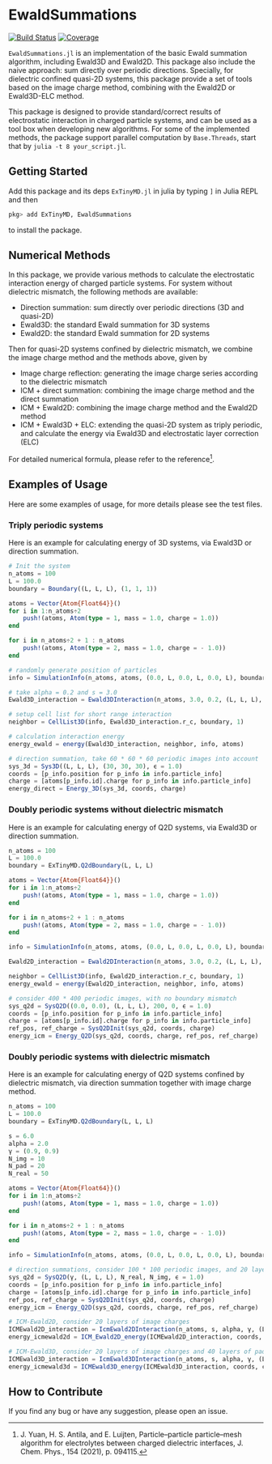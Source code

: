 # EwaldSummations

[![Build Status](https://github.com/HPMolSim/EwaldSummations.jl/actions/workflows/CI.yml/badge.svg?branch=main)](https://github.com/HPMolSim/EwaldSummations.jl/actions/workflows/CI.yml?query=branch%3Amain)
[![Coverage](https://codecov.io/gh/HPMolSim/EwaldSummations.jl/branch/main/graph/badge.svg)](https://codecov.io/gh/HPMolSim/EwaldSummations.jl)


`EwaldSummations.jl` is an implementation of the basic Ewald summation algorithm, including Ewald3D and Ewald2D. This package also include the naive approach: sum directly over periodic directions.
Specially, for dielectric confined quasi-2D systems, this package provide a set of tools based on the image charge method, combining with the Ewald2D or Ewald3D-ELC method.

This package is designed to provide standard/correct results of electrostatic interaction in charged particle systems, and can be used as a tool box when developing new algorithms.
For some of the implemented methods, the package support parallel computation by `Base.Threads`, start that by `julia -t 8 your_script.jl`.

## Getting Started

Add this package and its deps `ExTinyMD.jl` in julia by typing `]` in Julia REPL and then
```julia
pkg> add ExTinyMD, EwaldSummations
```
to install the package.

## Numerical Methods

In this package, we provide various methods to calculate the electrostatic interaction energy of charged particle systems. For system without dielectric mismatch, the following methods are available:
* Direction summation: sum directly over periodic directions (3D and quasi-2D)
* Ewald3D: the standard Ewald summation for 3D systems
* Ewald2D: the standard Ewald summation for 2D systems

Then for quasi-2D systems confined by dielectric mismatch, we combine the image charge method and the methods above, given by
* Image charge reflection: generating the image charge series according to the dielectric mismatch
* ICM + direct summation: combining the image charge method and the direct summation
* ICM + Ewald2D: combining the image charge method and the Ewald2D method
* ICM + Ewald3D + ELC: extending the quasi-2D system as triply periodic, and calculate the energy via Ewald3D and electrostatic layer correction (ELC)

For detailed numerical formula, please refer to the reference[^yuan].

## Examples of Usage

Here are some examples of usage, for more details please see the test files.

### Triply periodic systems

Here is an example for calculating energy of 3D systems, via Ewald3D or direction summation.

```julia
# Init the system
n_atoms = 100
L = 100.0
boundary = Boundary((L, L, L), (1, 1, 1))

atoms = Vector{Atom{Float64}}()
for i in 1:n_atoms÷2
    push!(atoms, Atom(type = 1, mass = 1.0, charge = 1.0))
end

for i in n_atoms÷2 + 1 : n_atoms
    push!(atoms, Atom(type = 2, mass = 1.0, charge = - 1.0))
end

# randomly generate position of particles
info = SimulationInfo(n_atoms, atoms, (0.0, L, 0.0, L, 0.0, L), boundary; min_r = 1.0, temp = 1.0)

# take alpha = 0.2 and s = 3.0
Ewald3D_interaction = Ewald3DInteraction(n_atoms, 3.0, 0.2, (L, L, L), ϵ = 1.0, ϵ_inf = 1.0)

# setup cell list for short range interaction
neighbor = CellList3D(info, Ewald3D_interaction.r_c, boundary, 1)

# calculation interaction energy
energy_ewald = energy(Ewald3D_interaction, neighbor, info, atoms)

# direction summation, take 60 * 60 * 60 periodic images into account
sys_3d = Sys3D((L, L, L), (30, 30, 30), ϵ = 1.0)
coords = [p_info.position for p_info in info.particle_info]
charge = [atoms[p_info.id].charge for p_info in info.particle_info]
energy_direct = Energy_3D(sys_3d, coords, charge)
```

### Doubly periodic systems without dielectric mismatch

Here is an example for calculating energy of Q2D systems, via Ewald3D or direction summation.

```julia
n_atoms = 100
L = 100.0
boundary = ExTinyMD.Q2dBoundary(L, L, L)

atoms = Vector{Atom{Float64}}()
for i in 1:n_atoms÷2
    push!(atoms, Atom(type = 1, mass = 1.0, charge = 1.0))
end

for i in n_atoms÷2 + 1 : n_atoms
    push!(atoms, Atom(type = 2, mass = 1.0, charge = - 1.0))
end

info = SimulationInfo(n_atoms, atoms, (0.0, L, 0.0, L, 0.0, L), boundary; min_r = 1.0, temp = 1.0)

Ewald2D_interaction = Ewald2DInteraction(n_atoms, 3.0, 0.2, (L, L, L), ϵ = 1.0)

neighbor = CellList3D(info, Ewald2D_interaction.r_c, boundary, 1)
energy_ewald = energy(Ewald2D_interaction, neighbor, info, atoms)

# consider 400 * 400 periodic images, with no boundary mismatch
sys_q2d = SysQ2D((0.0, 0.0), (L, L, L), 200, 0, ϵ = 1.0)
coords = [p_info.position for p_info in info.particle_info]
charge = [atoms[p_info.id].charge for p_info in info.particle_info]
ref_pos, ref_charge = SysQ2DInit(sys_q2d, coords, charge)
energy_icm = Energy_Q2D(sys_q2d, coords, charge, ref_pos, ref_charge)
```

### Doubly periodic systems with dielectric mismatch

Here is an example for calculating energy of Q2D systems confined by dielectric mismatch, via direction summation together with image charge method.

```julia
n_atoms = 100
L = 100.0
boundary = ExTinyMD.Q2dBoundary(L, L, L)

s = 6.0
alpha = 2.0
γ = (0.9, 0.9)
N_img = 10
N_pad = 20
N_real = 50

atoms = Vector{Atom{Float64}}()
for i in 1:n_atoms÷2
    push!(atoms, Atom(type = 1, mass = 1.0, charge = 1.0))
end

for i in n_atoms÷2 + 1 : n_atoms
    push!(atoms, Atom(type = 2, mass = 1.0, charge = - 1.0))
end

info = SimulationInfo(n_atoms, atoms, (0.0, L, 0.0, L, 0.0, L), boundary; min_r = 1.0, temp = 1.0)

# direction summations, consider 100 * 100 periodic images, and 20 layers of image charges
sys_q2d = SysQ2D(γ, (L, L, L), N_real, N_img, ϵ = 1.0)
coords = [p_info.position for p_info in info.particle_info]
charge = [atoms[p_info.id].charge for p_info in info.particle_info]
ref_pos, ref_charge = SysQ2DInit(sys_q2d, coords, charge)
energy_icm = Energy_Q2D(sys_q2d, coords, charge, ref_pos, ref_charge)

# ICM-Ewald2D, consider 20 layers of image charges
ICMEwald2D_interaction = IcmEwald2DInteraction(n_atoms, s, alpha, γ, (L, L, L), N_img)
energy_icmewald2d = ICM_Ewald2D_energy(ICMEwald2D_interaction, coords, charge)

# ICM-Ewald3D, consider 20 layers of image charges and 40 layers of padding
ICMEwald3D_interaction = IcmEwald3DInteraction(n_atoms, s, alpha, γ, (L, L, L), N_pad, N_img)
energy_icmewald3d = ICMEwald3D_energy(ICMEwald3D_interaction, coords, charge)
```

## How to Contribute

If you find any bug or have any suggestion, please open an issue.


[^yuan]: J. Yuan, H. S. Antila, and E. Luijten, Particle–particle particle–mesh algorithm for electrolytes between charged dielectric interfaces, J. Chem. Phys., 154 (2021), p. 094115.
